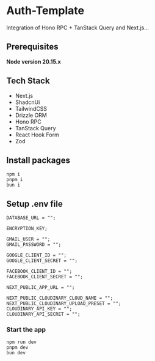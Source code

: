 # Auth-Template

Integration of Hono RPC + TanStack Query and Next.js...

## Prerequisites

**Node version 20.15.x**

## Tech Stack

- Next.js
- ShadcnUi
- TailwindCSS
- Drizzle ORM
- Hono RPC
- TanStack Query
- React Hook Form
- Zod

## Install packages

```shell
npm i
pnpm i
bun i
```

## Setup .env file

```shell
DATABASE_URL = "";

ENCRYPTION_KEY;

GMAIL_USER = "";
GMAIL_PASSWORD = "";

GOOGLE_CLIENT_ID = "";
GOOGLE_CLIENT_SECRET = "";

FACEBOOK_CLIENT_ID = "";
FACEBOOK_CLIENT_SECRET = "";

NEXT_PUBLIC_APP_URL = "";

NEXT_PUBLIC_CLOUDINARY_CLOUD_NAME = "";
NEXT_PUBLIC_CLOUDINARY_UPLOAD_PRESET = "";
CLOUDINARY_API_KEY = "";
CLOUDINARY_API_SECRET = "";
```

### Start the app

```shell
npm run dev
pnpm dev
bun dev
```
